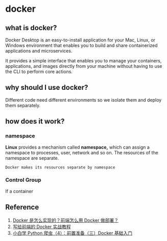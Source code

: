 # docker

## what is docker?

Docker Desktop is an easy-to-install application for your Mac, Linux, or Windows environment that enables you to build and share containerized applications and microservices.

It provides a simple interface that enables you to manage your containers, applications, and images directly from your machine without having to use the CLI to perform core actions.

## why should I use docker?

Different code need different environments so we isolate them and deploy them separately.

## how does it work?

### namespace

**Linux** provides a mechanism called **namespace,** which can assign a namespace to processes, user, network and so on. The resources of the namespace are separate.

`Docker makes its resources separate by namespace`

### Control Group

If a container

## Reference

1. [Docker 是怎么实现的？前端怎么用 Docker 做部署？](https://juejin.cn/post/7137621606469222414)
2. [写给前端的 Docker 实战教程](https://juejin.cn/post/6844903946234904583)
3. [小白学 Python 爬虫（4）：前置准备（三）Docker 基础入门](https://juejin.cn/post/6844904004720279560)
